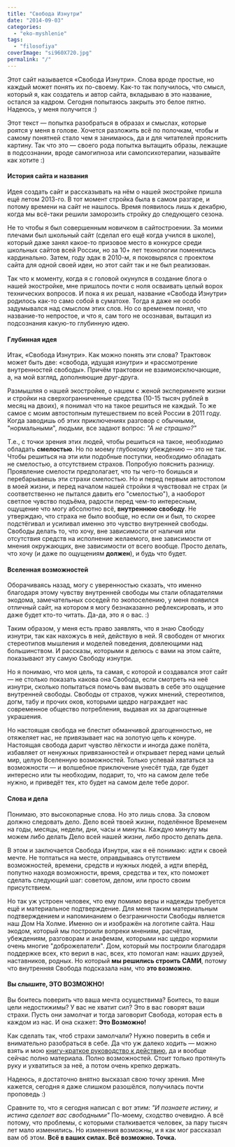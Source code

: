 ```yaml
---
title: "Свобода Изнутри"
date: "2014-09-03"
categories: 
  - "eko-myshlenie"
tags: 
  - "filosofiya"
coverImage: "si960X720.jpg"
permalink: "/"
---
```


Этот сайт называется «Свобода Изнутри». Слова вроде простые, но каждый может понять их по-своему. Как-то так получилось, что смысл, который я, как создатель и автор сайта, вкладываю в это название, остался за кадром. Сегодня попытаюсь закрыть это белое пятно. Надеюсь, у меня получится :)

Этот текст — попытка разобраться в образах и смыслах, которые роятся у меня в голове. Хочется разложить всё по полочкам, чтобы и самому понятней стало чем я занимаюсь, да и для читателей прояснить картину. Так что это — своего рода попытка вытащить образы, лежащие в подсознании, вроде самогипноза или самопсихотерапии, называйте как хотите :)

#### История сайта и названия

Идея создать сайт и рассказывать на нём о нашей экостройке пришла ещё летом 2013-го. В тот момент стройка была в самом разгаре, и потому времени на сайт не нашлось. Время появилось лишь к декабрю, когда мы всё-таки решили заморозить стройку до следующего сезона.

Не то чтобы я был совершенным новичком в сайтостроении. За моими плечами был школьный сайт (сделал его ещё когда учился в школе), который даже занял какое-то призовое место в конкурсе среди школьных сайтов всей России, но за 10+ лет технологии поменялись кардинально. Затем, году эдак в 2010-м, я поковырялся с проектом сайта для одной своей идеи, но этот сайт так и не был реализован.

Так что к моменту, когда я с головой окунулся в создание блога о нашей экостройке, мне пришлось почти с ноля осваивать целый ворох технических вопросов. И пока я их решал, название «Свобода Изнутри» родилось как-то само собой в суматохе. Тогда я даже не особо задумывался над смыслом этих слов. Но со временем понял, что название-то непростое, и что я, сам того не осознавая, вытащил из подсознания какую-то глубинную идею.

#### Глубинная идея

Итак, «Свобода Изнутри». Как можно понять эти слова? Трактовок может быть две: «свобода, идущая изнутри» и «рассмотрение внутренностей свободы». Причём трактовки не взаимоисключающие, а, на мой взгляд, дополняющие друг-друга.

Размышляя о нашей экостройке, о нашем с женой эксперименте жизни и стройки на сверхогранниченные средства (10-15 тысяч рублей в месяц на двоих), я понимал что на такое решиться не каждый. То же самое с моим автостопным путешествием по всей России в 2011 году. Когда заводишь об этих приключениях разговор с обычными, "нормальными", людьми, все задают вопрос: _"А не страшно?"_

Т.е., с точки зрения этих людей, чтобы решиться на такое, необходимо обладать **смелостью**. Но по моему глубокому убеждению — это не так. Чтобы решиться на эти или подобные поступки, необходимо обладать не смелостью, а отсутствием страхов. Попробую пояснить разницу. Проявление смелости предполагает, что ты чего-то боишься и перебарываешь эти страхи смелостью. Но и перед первым автостопом в моей жизни, и перед началом нашей стройки я чувствовал не страх (и соответственно не пытался давить его "смелостью"), а наоборот светлое чувство подъёма, радости перед чем-то интересным, ощущение что могу абсолютно всё, **внутреннюю свободу**. Не утверждаю, что страха не было вообще, но если он и был, то скорее подстёгивал и усиливал именно это чувство внутренней свободы. Свободы делать то, что хочу, вне зависимости от наличия или отсутствия средств на исполнение желаемого, вне зависимости от мнения окружающих, вне зависимости от всего вообще. Просто делать, что хочу (и даже по ощущениям **должен**), и будь что будет.

#### Вселенная возможностей

Оборачиваясь назад, могу с уверенностью сказать, что именно благодаря этому чувству внутренней свободы мы стали обладателями экодома, замечательных соседей по экопоселению, у меня появился отличный сайт, на котором я могу безнаказанно рефлексировать, и это даже будет кто-то читать. Да-да, это я о вас. :)

Таким образом, у меня есть право заявлять, что я знаю Свободу изнутри, так как нахожусь в ней, действую в ней. Я свободен от многих стереотипов мышления и моделей поведения, довлеющими над большинством. И рассказы, которыми я делюсь с вами на этом сайте, показывают эту самую Свободу изнутри.

Но я понимаю, что моя цель, та самая, с которой и создавался этот сайт — не столько показать какова она Свобода, если смотреть на неё изнутри, сколько попытаться помочь вам вызвать в себе это ощущение внутренней свободы. Свободы от страхов, чужих мнений, стереотипов, догм, табу и прочих оков, которыми щедро награждает нас современное общество потребления, выдавая их за драгоценные украшения.

Но настоящая свобода не блестит обманчивой драгоценностью, не отяжеляет нас, не привязывает нас на золотую цепь к конуре. Настоящая свобода дарит чувство лёгкости и иногда даже полёта, избавляет от ненужных привязанностей и открывает перед нами целый мир, целую Вселенную возможностей. Только успевай хвататься за возможности — и волшебное приключение унесёт туда, где будет интересно или ты необходим, подарит, то, что на самом деле тебе нужно, и приведёт тех, кто будет на самом деле тебе дорог.

#### Слова и дела

Понимаю, это высокопарные слова. Но это лишь слова. За словом должно следовать дело. Дело всей твоей жизни, поделённое Временем на годы, месяцы, недели, дни, часы и минуты. Каждую минуту мы можем либо делать Дело всей нашей жизни, либо просто делать дела.

В этом и заключается Свобода Изнутри, как я её понимаю: идти к своей мечте. Не топтаться на месте, оправдываясь отутствием возможностей, времени, средств и нужных людей, а идти вперёд, попутно находя возможности, время, средства и тех, кто поможет сделать следующий шаг: советом, делом, или просто своим присутствием.

Но так уж устроен человек, что ему помимо веры и надежды требуется ещё и материальное подтверждение. Для меня таким материальным подтверждением и напоминанием о безграничности Свободы является наш Дом На Холме. Именно он и изображён на логотипе сайта. Наш экодом, который мы построили вопреки мнениям, расчётам, убеждениям, разговорам и анафемам, которыми нас щедро кормили очень многие "доброжелатели". Дом, который мы построили благодаря поддержке всех, кто верил в нас, всех, кто помогал нам: наших друзей, наставников, родных. Но который **мы решились строить САМИ**, потому что внутренняя Свобода подсказала нам, что **это возможно**.

#### Вы слышите, ЭТО ВОЗМОЖНО!

Вы боитесь поверить что ваша мечта осуществима? Боитесь, то ваши цели недостижимы? У вас не хватит сил? Это в вас говорят ваши страхи. Пусть они замолчат и тогда заговорит Свобода, которая есть в каждом из нас. И она скажет: **Это Возможно!**

Как сделать так, чтоб страхи замолчали? Нужно поверить в себя и внимательно разобраться в себе. Да что уж далеко ходить — можно взять и мою [книгу-краткое руководство к действию](http://svobodaiznutri.ru/kak-realizovyvat-mechty-kniga/ "Как реализовывать мечты? — Книга!"), да и вообще сейчас полно материала. Полно возможностей. Стоит только протянуть руку и ухватиться за неё, а потом очень крепко держать.

Надеюсь, я достаточно внятно высказал свою точку зрения. Мне кажется, сегодня я даже слишком разошёлся, получилась почти проповедь :)

Сравните то, что я сегодня написал с вот этим: _"И познаете истину, и истина сделает вас свобод­ными"_ По-моему, сходство очевидно. А всё потому, что проблемы, с которыми сталкивается человек, за пару тысяч лет мало изменились. Но изменения возможны, и я как мог рассказал вам об этом. **Всё в ваших силах. Всё возможно. Точка.**
